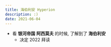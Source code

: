 ```yaml
---
title: 海伯利安 Hyperion
description: :)
date: 2021-06-04
---
```


* 看 **银河帝国** **阿西莫夫** 的时候, 了解到了 **海伯利安**
  - 决定 2022 拜读
